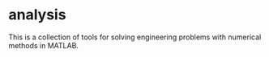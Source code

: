 # analysis
This is a collection of tools for solving engineering problems with numerical methods in MATLAB.

